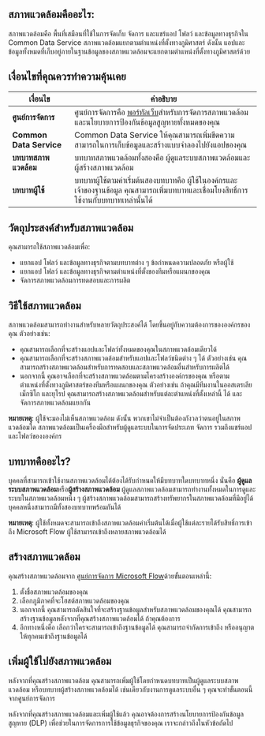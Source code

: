## <a name="what-is-an-environment"></a>สภาพแวดล้อมคืออะไร:
สภาพแวดล้อมคือ พื้นที่เสมือนที่ใช้ในการจัดเก็บ จัดการ และแชร์แอป โฟลว์ และข้อมูลทางธุรกิจใน Common Data Service สภาพแวดล้อมแยกตามตำแหน่งที่ตั้งทางภูมิศาสตร์ ดังนั้น แอปและข้อมูลทั้งหมดที่เก็บอยู่ภายในฐานข้อมูลของสภาพแวดล้อมจะแยกตามตำแหน่งที่ตั้งทางภูมิศาสตร์ด้วย  

## <a name="terms-you-should-get-familiar-with"></a>เงื่อนไขที่คุณควรทำความคุ้นเคย

| **เงื่อนไข** | **คำอธิบาย** |
| --- | --- |
| **ศูนย์การจัดการ** |ศูนย์การจัดการคือ [พอร์ทัลเว็บ](https://admin.flow.microsoft.com)สำหรับการจัดการสภาพแวดล้อมและนโยบายการป้องกันข้อมูลสูญหายทั้งหมดของคุณ |
| **Common Data Service** |Common Data Service ให้คุณสามารถเพิ่มขีดความสามารถในการเก็บข้อมูลและสร้างแบบจำลองไปยังแอปของคุณ |
| **บทบาทสภาพแวดล้อม** |บทบาทสภาพแวดล้อมทั้งสองคือ ผู้ดูแลระบบสภาพแวดล้อมและผู้สร้างสภาพแวดล้อม |
| **บทบาทผู้ใช้** |บทบาทผู้ใช้ตามค่าเริ่มต้นสองบทบาทคือ ผู้ใช้ในองค์กรและเจ้าของฐานข้อมูล คุณสามารถเพิ่มบทบาทและเชื่อมโยงสิทธิ์การใช้งานกับบทบาทเหล่านั้นได้ |

## <a name="purposes-for-an-environment"></a>วัตถุประสงค์สำหรับสภาพแวดล้อม
คุณสามารถใช้สภาพแวดล้อมเพื่อ:  

* แยกแอป โฟลว์ และข้อมูลทางธุรกิจตามบทบาทต่าง ๆ ข้อกำหนดความปลอดภัย หรือผู้ใช้  
* แยกแอป โฟลว์ และข้อมูลทางธุรกิจตามตำแหน่งที่ตั้งของทีมหรือแผนกของคุณ
* จัดการสภาพแวดล้อมการทดสอบและการผลิต  

## <a name="how-to-use-environments"></a>วิธีใช้สภาพแวดล้อม
สภาพแวดล้อมสามารถทำงานสำหรับหลายวัตถุประสงค์ได้ โดยขึ้นอยู่กับความต้องการขององค์กรของคุณ ตัวอย่างเช่น:  

* คุณสามารถเลือกที่จะสร้างแอปและโฟลว์ทั้งหมดของคุณในสภาพแวดล้อมเดียวได้ 
* คุณสามารถเลือกที่จะสร้างสภาพแวดล้อมสำหรับแอปและโฟลว์ชนิดต่าง ๆ ได้ ตัวอย่างเช่น คุณสามารถสร้างสภาพแวดล้อมสำหรับการทดสอบและสภาพแวดล้อมอื่นสำหรับการผลิตได้  
* นอกจากนี้ คุณอาจเลือกที่จะสร้างสภาพแวดล้อมตามโครงสร้างองค์กรของคุณ หรือตามตำแหน่งที่ตั้งทางภูมิศาสตร์ของทีมหรือแผนกของคุณ ตัวอย่างเช่น ถ้าคุณมีทีมงานในออสเตรเลีย เม็กซิโก และยุโรป คุณสามารถสร้างสภาพแวดล้อมสำหรับแต่ละตำแหน่งที่ตั้งเหล่านี้ ได้ และจัดการสภาพแวดล้อมแยกกัน  

**หมายเหตุ**: ผู้ใช้จะมองไม่เห็นสภาพแวดล้อม ดังนั้น พวกเขาไม่จำเป็นต้องกังวลว่าตนอยู่ในสภาพแวดล้อมใด สภาพแวดล้อมเป็นเครื่องมือสำหรับผู้ดูแลระบบในการจัดประเภท จัดการ รวมถึงแชร์แอปและโฟลว์ของงองค์กร  

## <a name="what-are-roles"></a>บทบาทคืออะไร?
บุคคลที่สามารถเข้าใช้งานสภาพแวดล้อมได้ต้องได้รับกำหนดให้มีบทบาทใดบทบาทหนึ่ง นั่นคือ **ผู้ดูแลระบบสภาพแวดล้อม**หรือ**ผู้สร้างสภาพแวดล้อม** ผู้ดูแลสภาพแวดล้อมสามารถทำงานทั้งหมดในการดูและระบบในสภาพแวดล้อมหนึ่ง ๆ ผู้สร้างสภาพแวดล้อมสามารถสร้างทรัพยากรในสภาพแวดล้อมที่มีอยู่ได้ บุคคลหนึ่งสามารถมีทั้งสองบทบาทพร้อมกันได้  

**หมายเหตุ**: ผู้ใช้ทั้งหมดจะสามารถเข้าถึงสภาพแวดล้อมค่าเริ่มต้นได้เมื่อผู้ใช้แต่ละรายได้รับสิทธิ์การเข้าถึง Microsoft Flow ผู้ใช้สามารถเข้าถึงหลายสภาพแวดล้อมได้  

## <a name="create-an-environment"></a>สร้างสภาพแวดล้อม
คุณสร้างสภาพแวดล้อมจาก [ศูนย์การจัดการ Microsoft Flow](https://admin.flow.microsoft.com)ด้วยขั้นตอนเหล่านี้:  

1. ตั้งชื่อสภาพแวดล้อมของคุณ
2. เลือกภูมิภาคที่จะโฮสต์สภาพแวดล้อมของคุณ
3. นอกจากนี้ คุณสามารถตัดสินใจที่จะสร้างฐานข้อมูลสำหรับสภาพแวดล้อมของคุณได้ คุณสามารถสร้างฐานข้อมูลหลังจากที่คุณสร้างสภาพแวดล้อมได้ ถ้าคุณต้องการ
4. อีกทางหนึ่งคือ เลือกว่าใครจะสามารถเข้าถึงฐานข้อมูลได้ คุณสามารถจำกัดการเข้าถึง หรืออนุญาตให้ทุกคนเข้าถึงฐานข้อมูลได้ 

## <a name="add-users-to-an-environment"></a>เพิ่มผู้ใช้ไปยังสภาพแวดล้อม
หลังจากที่คุณสร้างสภาพแวดล้อม คุณสามารถเพิ่มผู้ใช้โดยกำหนดบทบาทเป็นผู้ดูแลระบบสภาพแวดล้อม หรือบทบาทผู้สร้างสภาพแวดล้อมได้ เช่นเดียวกับงานการดูแลระบบอื่น ๆ คุณจะทำขั้นตอนนี้จากศูนย์การจัดการ  

หลังจากที่คุณสร้างสภาพแวดล้อมและเพิ่มผู้ใช้แล้ว คุณอาจต้องการสร้างนโยบายการป้องกันข้อมูลสูญหาย (DLP) เพื่อช่วยในการจัดการการใช้ข้อมูลธุรกิจของคุณ เราจะกล่าวถึงในหัวข้อถัดไป 

